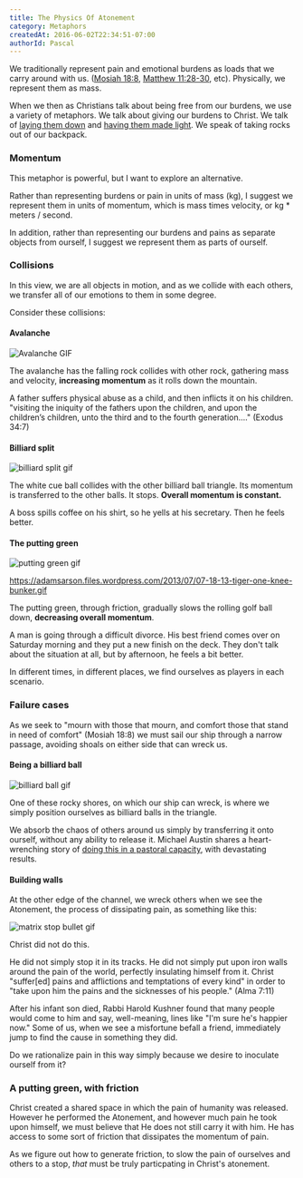 ```yaml
---
title: The Physics Of Atonement
category: Metaphors
createdAt: 2016-06-02T22:34:51-07:00
authorId: Pascal
---
```


We traditionally represent pain and emotional burdens as loads that we
carry around with us. ([Mosiah
18:8](https://www.lds.org/scriptures/bofm/mosiah/18.8), [Matthew
11:28-30](https://www.lds.org/scriptures/nt/matt/11.28-30?lang=eng),
etc). Physically, we represent them as mass.

When we then as Christians talk about being free from our burdens, we
use a variety of metaphors. We talk about giving our burdens to Christ.
We talk of [laying them
down](https://www.lds.org/scriptures/ot/ps/55.22) and [having them made
light](https://www.lds.org/scriptures/bofm/mosiah/24.14?lang=eng). We
speak of taking rocks out of our backpack.

### Momentum

This metaphor is powerful, but I want to explore an alternative.

Rather than representing burdens or pain in units of mass (kg), I
suggest we represent them in units of momentum, which is mass times
velocity, or kg * meters / second.

In addition, rather than representing our burdens and pains as separate
objects from ourself, I suggest we represent them as parts of ourself.

### Collisions

In this view, we are all objects in motion, and as we collide with each
others, we transfer all of our emotions to them in some degree.

Consider these collisions:

#### Avalanche

![Avalanche GIF](http://media.giphy.com/media/LTxw41oXJf9e0/giphy.gif)

The avalanche has the falling rock collides with other rock, gathering
mass and velocity, **increasing momentum** as it rolls down the
mountain.

A father suffers physical abuse as a child, and then inflicts it on his
children. "visiting the iniquity of the fathers upon the children, and
upon the children’s children, unto the third and to the fourth
generation...." (Exodus 34:7)

#### Billiard split

![billiard split gif](http://i.imgur.com/JcdXl1U.gif)

The white cue ball collides with the other billiard ball triangle. Its
momentum is transferred to the other balls. It stops.  **Overall
momentum is constant.**

A boss spills coffee on his shirt, so he yells at his secretary. Then he
feels better.

#### The putting green

![putting green gif](https://adamsarson.files.wordpress.com/2013/07/07-18-13-tiger-one-knee-bunker.gif)

https://adamsarson.files.wordpress.com/2013/07/07-18-13-tiger-one-knee-bunker.gif

The putting green, through friction, gradually slows the rolling golf
ball down, **decreasing overall momentum**.

A man is going through a difficult divorce. His best friend comes over
on Saturday morning and they put a new finish on the deck. They don't
talk about the situation at all, but by afternoon, he feels a bit
better.

In different times, in different places, we find ourselves as players in
each scenario.

### Failure cases

As we seek to "mourn with those that mourn, and comfort those that stand
in need of comfort" (Mosiah 18:8) we must sail our ship through a narrow
passage, avoiding shoals on either side that can wreck us.

#### Being a billiard ball

![billiard ball gif](http://i.imgur.com/JcdXl1U.gif)

One of these rocky shores, on which our ship can wreck, is where we
simply position ourselves as billiard balls in the triangle.

We absorb the chaos of others around us simply by transferring it onto
ourself, without any ability to release it. Michael Austin shares a
heart-wrenching story of [doing this in a pastoral
capacity](https://bycommonconsent.com/2015/05/04/daniel-my-brother-the-case-for-pastoral-training-in-the-church/),
with devastating results.

#### Building walls

At the other edge of the channel, we wreck others when we see the
Atonement, the process of dissipating pain, as something like this:

![matrix stop bullet gif](http://stream1.gifsoup.com/view1/4672096/matrix-bullet-stop-o.gif)

Christ did not do this.

He did not simply stop it in its tracks. He did not simply put upon iron
walls around the pain of the world, perfectly insulating himself from
it. Christ "suffer[ed] pains and afflictions and temptations of every
kind" in order to "take upon him the pains and the sicknesses of his
people." (Alma 7:11)

After his infant son died, Rabbi Harold Kushner found that many people
would come to him and say, well-meaning, lines like "I'm sure he's
happier now." Some of us, when we see a misfortune befall a friend,
immediately jump to find the cause in something they did.

Do we rationalize pain in this way simply because we desire to inoculate
ourself from it?

### A putting green, with friction

Christ created a shared space in which the pain of humanity was
released. However he performed the Atonement, and however much pain he
took upon himself, we must believe that He does not still carry it with
him. He has access to some sort of friction that dissipates the momentum
of pain.

As we figure out how to generate friction, to slow the pain of ourselves
and others to a stop, *that* must be truly particpating in Christ's
atonement.
